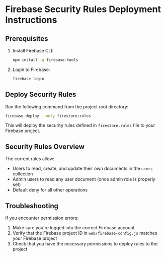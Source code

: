 # Firebase Security Rules Deployment Instructions

## Prerequisites

1. Install Firebase CLI:
   ```bash
   npm install -g firebase-tools
   ```

2. Login to Firebase:
   ```bash
   firebase login
   ```

## Deploy Security Rules

Run the following command from the project root directory:

```bash
firebase deploy --only firestore:rules
```

This will deploy the security rules defined in `firestore.rules` file to your Firebase project.

## Security Rules Overview

The current rules allow:
- Users to read, create, and update their own documents in the `users` collection
- Admin users to read any user document (once admin role is properly set)
- Default deny for all other operations

## Troubleshooting

If you encounter permission errors:
1. Make sure you're logged into the correct Firebase account
2. Verify that the Firebase project ID in `web/firebase-config.js` matches your Firebase project
3. Check that you have the necessary permissions to deploy rules to the project